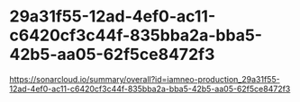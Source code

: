 # 29a31f55-12ad-4ef0-ac11-c6420cf3c44f-835bba2a-bba5-42b5-aa05-62f5ce8472f3
https://sonarcloud.io/summary/overall?id=iamneo-production_29a31f55-12ad-4ef0-ac11-c6420cf3c44f-835bba2a-bba5-42b5-aa05-62f5ce8472f3
